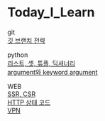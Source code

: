 # Today_I_Learn
git  
[깃 브랜치 전략](git/git-branch-strategy)


python  
[리스트, 셋, 튜플, 딕셔너리](python/List,Set,Tuple,Dictionary.md)  
[argument와 keyword argument](python/arg와kwarg)

WEB  
[SSR, CSR](WEB/SSR,CSR)  
[HTTP 상태 코드](WEB/HTTP상태코드)  
[VPN](WEB/VPN)

